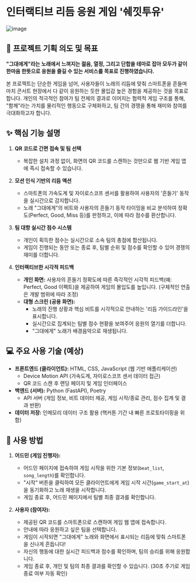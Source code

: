 # 인터랙티브 리듬 응원 게임 '쉐낏투유'
![image](https://github.com/user-attachments/assets/d9b346a6-9f68-4888-ae4f-71421a17f006)


## 🎯 프로젝트 기획 의도 및 목표

**"그대에게"라는 노래에서 느껴지는 젊음, 열정, 그리고 단합을 테마로 잡아 모두가 같이 한마음 한뜻으로 응원을 즐길 수 있는 서비스를 목표로 진행하였습니다.**

본 프로젝트는 단순한 게임을 넘어, 사용자들이 노래의 리듬에 맞춰 스마트폰을 흔들며 마치 콘서트 현장에서 다 같이 응원하는 듯한 몰입감 높은 경험을 제공하는 것을 목표로 합니다. 개인의 적극적인 참여가 팀 전체의 결과로 이어지는 협력적 게임 구조를 통해, "함께"라는 가치를 물리적인 행동으로 구체화하고, 팀 간의 경쟁을 통해 재미와 참여를 극대화하고자 합니다.

## ✨ 핵심 기능 설명

1.  **QR 코드로 간편 접속 및 팀 선택**
    * 복잡한 설치 과정 없이, 화면의 QR 코드를 스캔하는 것만으로 웹 기반 게임 앱에 즉시 접속할 수 있습니다.

2.  **모션 인식 기반의 리듬 액션**
    * 스마트폰의 가속도계 및 자이로스코프 센서를 활용하여 사용자의 '흔들기' 동작을 실시간으로 감지합니다.
    * 노래 "그대에게"의 비트와 사용자의 흔들기 동작 타이밍을 비교 분석하여 정확도(Perfect, Good, Miss 등)를 판정하고, 이에 따라 점수를 환산합니다.

3.  **팀 대항 실시간 점수 시스템**
    * 개인이 획득한 점수는 실시간으로 소속 팀의 총점에 합산됩니다.
    * 게임이 진행되는 동안 또는 종료 후, 팀별 순위 및 점수를 확인할 수 있어 경쟁의 재미를 더합니다.

4.  **인터랙티브한 시각적 피드백**
    * **개인 화면:** 사용자의 흔들기 정확도에 따른 즉각적인 시각적 피드백(예: Perfect, Good 이펙트)을 제공하여 게임의 몰입도를 높입니다. (구체적인 연출은 개발 범위에 따라 조정)
    * **대형 스크린 (공용 화면):**
        * 노래의 진행 상황과 핵심 비트를 시각적으로 안내하는 '리듬 가이드라인'을 표시합니다.
        * 실시간으로 집계되는 팀별 점수 현황을 보여주어 응원의 열기를 더합니다.
        * "그대에게" 노래가 배경음악으로 재생됩니다.

## 💻 주요 사용 기술 (예상)

* **프론트엔드 (클라이언트):** HTML, CSS, JavaScript (웹 기반 애플리케이션)
    * Device Motion API (가속도계, 자이로스코프 센서 데이터 접근)
    * QR 코드 스캔 후 랜딩 페이지 및 게임 인터페이스
* **백엔드 (서버):** Python (FastAPI), Poetry
    * API 서버 (게임 정보, 비트 데이터 제공, 게임 시작/종료 관리, 점수 집계 및 결과 반환)
* **데이터 저장:** 인메모리 데이터 구조 활용 (핵커톤 기간 내 빠른 프로토타이핑을 위함)

## 🚀 사용 방법

1.  **어드민 (게임 진행자):**
    * 어드민 페이지에 접속하여 게임 시작을 위한 기본 정보(`beat_list`, `song_length`)를 확인합니다.
    * "시작" 버튼을 클릭하여 모든 클라이언트에게 게임 시작 시간(`game_start_at`)을 동기화하고 노래 재생을 시작합니다.
    * 게임 종료 후, 어드민 페이지에서 팀별 최종 결과를 확인합니다.

2.  **사용자 (참여자):**
    * 제공된 QR 코드를 스마트폰으로 스캔하여 게임 웹 앱에 접속합니다.
    * 안내에 따라 응원하고 싶은 팀을 선택합니다.
    * 게임이 시작되면 "그대에게" 노래와 화면에서 표시되는 리듬에 맞춰 스마트폰을 신나게 흔듭니다!
    * 자신의 행동에 대한 실시간 피드백과 점수를 확인하며, 팀의 승리를 위해 응원합니다.
    * 게임 종료 후, 개인 및 팀의 최종 결과를 확인할 수 있습니다. (30초 주기로 게임 종료 여부 자동 확인)
